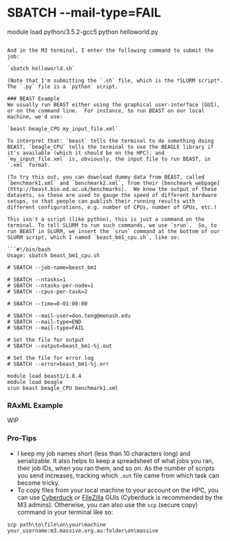 # SBATCH --mail-type=FAIL

module load python/3.5.2-gcc5
python helloworld.py
```

And in the M3 terminal, I enter the following command to submit the job:

`sbatch helloworld.sh`

(Note that I'm submitting the `.sh` file, which is the *SLURM script*.  The `.py` file is a `python` script.

### BEAST Example
We usually run BEAST either using the graphical user-interface (GUI), or on the command line.  For instance, to run BEAST on our local machine, we'd use:

`beast beagle_CPU my_input_file.xml`

To interpret that: `beast` tells the terminal to do something doing BEAST, `beagle_CPU` tells the terminal to use the BEAGLE library if it's available (which it should be on the HPC), and `my_input_file.xml` is, obviously, the input file to run BEAST, in `.xml` format.

(To try this out, you can download dummy data from BEAST, called `benchmark1.xml` and `benchmark2.xml`, from their [benchmark webpage](http://beast.bio.ed.ac.uk/benchmarks).  We know the output of these datasets, so these are used to gauge the speed of different hardware setups, so that people can publish their running results with different configurations, e.g. number of CPUs, number of GPUs, etc.)

This isn't a script (like python), this is just a command on the terminal. To tell SLURM to run such commands, we use `srun`.  So, to run BEAST in SLURM, we insert the `srun` command at the bottom of our SLURM script, which I named `beast_bm1_cpu.sh`, like so:

```#!/bin/bash
Usage: sbatch beast_bm1_cpu.sh

# SBATCH --job-name=beast_bm1

# SBATCH --ntasks=1
# SBATCH --ntasks-per-node=1
# SBATCH --cpus-per-task=2

# SBATCH --time=0-01:00:00

# SBATCH --mail-user=don.teng@monash.edu
# SBATCH --mail-type=END
# SBATCH --mail-type=FAIL

# Set the file for output
# SBATCH --output=beast_bm1-%j.out

# Set the file for error log
# SBATCH --error=beast_bm1-%j.err

module load beast1/1.8.4
module load beagle
srun beast beagle_CPU benchmark1.xml
```

### RAxML Example
WIP

### Pro-Tips
- I keep my job names short (less than 10 characters long) and serializable. It also helps to keep a spreadsheet of what jobs you ran, their job IDs, when you ran them, and so on.  As the number of scripts you send increases, tracking which `.out` file came from which task can become tricky.
- To copy files from your local machine to your account on the HPC, you can use [Cyberduck](https://cyberduck.io/?l=en) or [FileZilla](https://filezilla-project.org/) GUIs (Cyberduck is recommended by the M3 admins). Otherwise, you can also use the `scp` (secure copy) command in your terminal like so:

`scp path\to\file\on\your\machine your_username:m3.massive.org.au:folder\on\massive`
